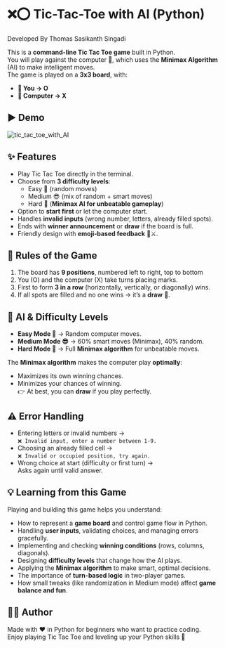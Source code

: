 # ❌⭕ Tic-Tac-Toe with AI (Python)
Developed By Thomas Sasikanth Singadi  

This is a **command-line Tic Tac Toe game** built in Python.  
You will play against the computer 🤖, which uses the **Minimax Algorithm** (AI) to make intelligent moves.  
The game is played on a **3x3 board**, with:

- **🙂 You → O**  
- **🤖 Computer → X**

## ▶️ Demo

![tic_tac_toe_with_AI](https://github.com/user-attachments/assets/14a88069-56cf-4c96-823d-43300d0a1dde)

## ✨ Features
- Play Tic Tac Toe directly in the terminal.  
- Choose from **3 difficulty levels**:  
  - Easy 🙂 (random moves)  
  - Medium 😎 (mix of random + smart moves)  
  - Hard 🤖 (**Minimax AI for unbeatable gameplay**)  
- Option to **start first** or let the computer start.  
- Handles **invalid inputs** (wrong number, letters, already filled spots).  
- Ends with **winner announcement** or **draw** if the board is full.  
- Friendly design with **emoji-based feedback** 🎉⚔️.  


## 📖 Rules of the Game
1. The board has **9 positions**, numbered left to right, top to bottom
2. You (O) and the computer (X) take turns placing marks.  
3. First to form **3 in a row** (horizontally, vertically, or diagonally) wins.  
4. If all spots are filled and no one wins → it’s a **draw** 🤝.  


## 🧠 AI & Difficulty Levels
- **Easy Mode 🙂** → Random computer moves.  
- **Medium Mode 😎** → 60% smart moves (Minimax), 40% random.  
- **Hard Mode 🤖** → Full **Minimax algorithm** for unbeatable moves.  

The **Minimax algorithm** makes the computer play **optimally**:  
- Maximizes its own winning chances.  
- Minimizes your chances of winning.  
👉 At best, you can **draw** if you play perfectly.  


## ⚠️ Error Handling
- Entering letters or invalid numbers →  
  `❌ Invalid input, enter a number between 1-9.`  
- Choosing an already filled cell →  
  `❌ Invalid or occupied position, try again.`  
- Wrong choice at start (difficulty or first turn) →  
  Asks again until valid answer.  


## 💡 Learning from this Game
Playing and building this game helps you understand:
- How to represent a **game board** and control game flow in Python.  
- Handling **user inputs**, validating choices, and managing errors gracefully.  
- Implementing and checking **winning conditions** (rows, columns, diagonals).  
- Designing **difficulty levels** that change how the AI plays.  
- Applying the **Minimax algorithm** to make smart, optimal decisions.  
- The importance of **turn-based logic** in two-player games.  
- How small tweaks (like randomization in Medium mode) affect **game balance and fun**.  


## 👨‍💻 Author
Made with ❤️ in Python for beginners who want to practice coding.  
Enjoy playing Tic Tac Toe and leveling up your Python skills 🚀
